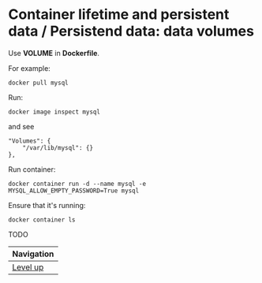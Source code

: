# Container lifetime and persistent data / Persistend data: data volumes #

Use **VOLUME** in **Dockerfile**.

For example:

    docker pull mysql

Run:

    docker image inspect mysql

and see

    "Volumes": {
        "/var/lib/mysql": {}
    },

Run container:

    docker container run -d --name mysql -e MYSQL_ALLOW_EMPTY_PASSWORD=True mysql

Ensure that it's running:

    docker container ls

TODO

| Navigation               |
| ------------------------ |
| [Level up](../README.md) |
